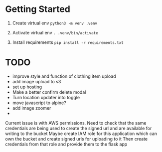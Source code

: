 # Getting Started

1. Create virtual env
`python3 -m venv .venv`

2. Activate virtual env
`. .venv/bin/activate`

3. Install requirements
`pip install -r requirements.txt`


# TODO

- improve style and function of clothing item upload
- add image upload to s3
- set up hosting
- Make a better confirm delete modal
- Turn location updater into toggle
- move javascript to alpine?
- add image zoomer
- 

Current issue is with AWS permissions. 
Need to check that the same credentials are being used to create the signed url and are available for writing to the bucket
Maybe create IAM role for this application which can own the bucket and create signed urls for uploading to it
Then create credentials from that role and provide them to the flask app